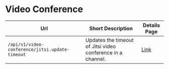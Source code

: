 # Video Conference

| Url                                             | Short Description                                           | Details Page                    |
| ----------------------------------------------- | ----------------------------------------------------------- | ------------------------------- |
| `/api/v1/video-conference/jitsi.update-timeout` | Updates the timeout of Jitsi video conference in a channel. | [Link](jitsi-update-timeout.md) |
